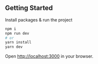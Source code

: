 ## Getting Started

Install packages & run the project

```bash
npm i
npm run dev
# or
yarn install
yarn dev
```

Open [http://localhost:3000](http://localhost:3000) in your browser.
